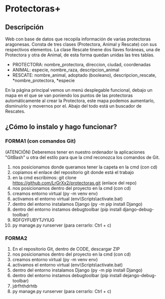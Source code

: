 # Protectoras+
## Descripción
Web con base de datos que recopila información de varias protectoras aragonesas.
Consta de tres clases (Protectora, Animal y Rescate) con sus respectivos elementos.
La clase Rescate tinene dos llaves foráneas, una de Protectora y otra de Animal,
de esta forma quedan unidas las tres tablas.

- PROTECTORA: nombre_protectora, direccion, ciudad, coordenadas                              
- ANIMAL: especie, nombre_raza, descripcion_animal
- RESCATE: nombre_animal, adoptado (booleano), descripcion_rescate, *nombre_protectora, *especie
 
En la página principal vemos un menú desplegable funcional, debajo un mapa en el que se van poniendo
los puntos de las protectoras automáticamente al crear la Protectora, este mapa podemos aumentarlo, 
disminuirlo y movernos por el. Abajo del todo está un buscador de Rescates.


## ¿Cómo lo instalo y hago funcionar?
### FORMA1 (con comandos Git)
(ATENCIÓN) Deberemos tener en nuestro ordenador la aplicaciones "GitBash" u otra del estilo para que la cmd reconozca los comandos de Git.
1. nos posicionamos donde queramos tener la capeta en la cmd (con cd)
2. copiamos el enlace del repositorio git donde está el trabajo
3. en la cmd escribimos: git clone https://github.com/LrGrXx2/protectoras.git (enlace del repo)
4. nos posicionamos dentro del proyecto en la cmd (con cd)
5. creamos entorno virtual (py -m venv env)
6. activamos el entorno virtual (env\Scripts\activate.bat)
7. dentro del entorno instalamos Django (py -m pip install Django)
8. dentro del entorno instamos debugtoolbar (pip install django-debug-toolbar)
9. RDFGYFUBYTJYIUG
10. py manage.py runserver (para cerrarlo: Ctrl + c)

### FORMA2
1. En el repositorio Git, dentro de CODE, descargar ZIP
2. nos posicionamos dentro del proyecto en la cmd (con cd)
3. creamos entorno virtual (py -m venv env)
4. activamos el entorno virtual (env\Scripts\activate.bat)
5. dentro del entorno instalamos Django (py -m pip install Django)
6. dentro del entorno instamos debugtoolbar (pip install dejango-debug-toolbar)
7. jdrfhthdrhtb
8. py manage.py runserver (para cerrarlo: Ctrl + c)

